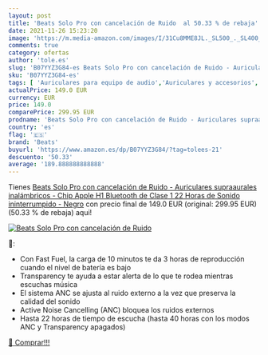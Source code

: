```yaml
---
layout: post
title: 'Beats Solo Pro con cancelación de Ruido  al 50.33 % de rebaja'
date: 2021-11-26 15:23:20
image: 'https://m.media-amazon.com/images/I/31Cu8MME8JL._SL500_._SL400_.jpg'
comments: true
category: ofertas
author: 'tole.es'
slug: 'B07YYZ3G84-es Beats Solo Pro con cancelación de Ruido - Auriculares...'
sku: 'B07YYZ3G84-es'
tags: [ 'Auriculares para equipo de audio','Auriculares y accesorios','Electrónica','apple','beats', ]
actualPrice: 149.0 EUR
currency: EUR
price: 149.0
comparePrice: 299.95 EUR
prodname: 'Beats Solo Pro con cancelación de Ruido - Auriculares supraaurales inalámbricos - Chip Apple H1  Bluetooth de Clase 1  22 Horas de Sonido ininterrumpido - Negro'
country: 'es'
flag: '🇪🇸'
brand: 'Beats'
buyurl: 'https://www.amazon.es/dp/B07YYZ3G84/?tag=tolees-21'
descuento: '50.33'
average: '189.888888888888'
---
```


Tienes [Beats Solo Pro con cancelación de Ruido - Auriculares supraaurales inalámbricos - Chip Apple H1  Bluetooth de Clase 1  22 Horas de Sonido ininterrumpido - Negro](https://www.amazon.es/dp/B07YYZ3G84/?tag=tolees-21) con precio final de  149.0 EUR (original: 299.95 EUR) (50.33 %  de rebaja) aqui!

[![Beats Solo Pro con cancelación de Ruido ](https://m.media-amazon.com/images/I/31Cu8MME8JL._SL500_._SL400_.jpg)](https://www.amazon.es/dp/B07YYZ3G84/?tag=tolees-21)

🔎:

- Con Fast Fuel, la carga de 10 minutos te da 3 horas de reproducción cuando el nivel de batería es bajo
- Transparency te ayuda a estar alerta de lo que te rodea mientras escuchas música
- El sistema ANC se ajusta al ruido externo a la vez que preserva la calidad del sonido
- Active Noise Cancelling (ANC) bloquea los ruidos externos
- Hasta 22 horas de tiempo de escucha (hasta 40 horas con los modos ANC y Transparency apagados)

[🛒 Comprar!!!](https://www.amazon.es/dp/B07YYZ3G84/?tag=tolees-21)
